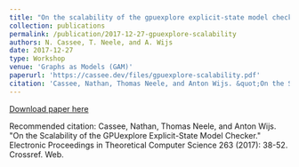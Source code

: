 ```yaml
---
title: "On the scalability of the gpuexplore explicit-state model checker"
collection: publications
permalink: /publication/2017-12-27-gpuexplore-scalability
authors: N. Cassee, T. Neele, and A. Wijs
date: 2017-12-27
type: Workshop
venue: 'Graphs as Models (GAM)'
paperurl: 'https://cassee.dev/files/gpuexplore-scalability.pdf'
citation: 'Cassee, Nathan, Thomas Neele, and Anton Wijs. &quot;On the Scalability of the GPUexplore Explicit-State Model Checker.&quot; Electronic Proceedings in Theoretical Computer Science 263 (2017): 38-52. Crossref. Web.'
---
```


<a href='https://cassee.dev/files/gpuexplore-scalability.pdf'>Download paper here</a>

Recommended citation: Cassee, Nathan, Thomas Neele, and Anton Wijs. "On the Scalability of the GPUexplore Explicit-State Model Checker." Electronic Proceedings in Theoretical Computer Science 263 (2017): 38-52. Crossref. Web.